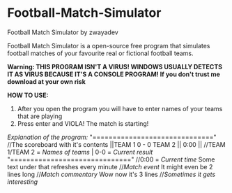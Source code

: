 # Football-Match-Simulator
Football Match Simulator by zwayadev

Football Match Simulator is a open-source free program that simulates football matches of your favourite real or fictional football teams.

**Warning: THIS PROGRAM ISN'T A VIRUS! WINDOWS USUALLY DETECTS IT AS VIRUS BECAUSE IT'S A CONSOLE PROGRAM! If you don't trust me download at your own risk**

**HOW TO USE:**

1) After you open the program you will have to enter names of your teams that are playing
2) Press enter and VIOLA! The match is starting!


*Explanation of the program:*
"=============================="      //The scoreboard with it's contents
||TEAM 1 0 - 0 TEAM 2 || 0:00 ||      //TEAM 1/TEAM 2 = *Names of teams* | 0-0 = *Current result*
"=============================="      //0:00 = *Current time*
Some text under that refreshes every minute //*Match event*
It might even be 2 lines long               //*Match commentary*
Wow now it's 3 lines                        //*Sometimes it gets interesting*


